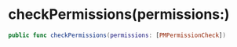 # checkPermissions(permissions:)

``` swift
public func checkPermissions(permissions: [PMPermissionCheck])
```
